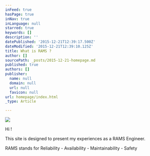 ```yaml
---
inFeed: true
hasPage: true
inNav: true
inLanguage: null
starred: true
keywords: []
description: ''
datePublished: '2015-12-21T12:39:17.500Z'
dateModified: '2015-12-21T12:39:10.125Z'
title: What is RAMS ?
author: []
sourcePath: _posts/2015-12-21-homepage.md
published: true
authors: []
publisher:
  name: null
  domain: null
  url: null
  favicon: null
url: homepage/index.html
_type: Article

---
```

![](https://the-grid-user-content.s3-us-west-2.amazonaws.com/8bce7d3a-a7b7-42c5-be69-e7a36c081d90.jpg)

Hi !

This site is designed to present my experiences as a RAMS Engineer. 

RAMS stands for Reliability - Availability - Maintainability - Safety